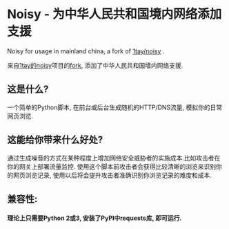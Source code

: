 # Noisy - 为中华人民共和国境内网络添加支援

Noisy for usage in mainland china, a fork of [1tay/noisy]([https://github.com/1tayH/noisy) .

来自[1tay的noisy](https://github.com/1tayH/noisy)项目的[fork](https://github.com/ZhaoKunqi/noisy-for-mainland-china), 添加了中华人民共和国墙内网络支援.

## 这是什么?

一个简单的Python脚本, 在前台或后台生成随机的HTTP/DNS流量, 模拟你的日常网页浏览.

## 这能给你带来什么好处?

通过生成噪音的方式在某种程度上增加网络安全威胁者的实施成本.比如攻击者在你的网关上部署流量监控. 使用这个脚本前攻击者会获得比较清晰的浏览来识别你的网页浏览记录, 使用以后将会提升攻击者准确识别你浏览记录的难度和成本.

## 兼容性:

#### 理论上只需要Python 2或3, 安装了PyPI中requests库, 即可运行.
